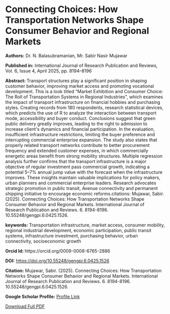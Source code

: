 <html lang="en">
<head>
  <meta charset="UTF-8">
  <meta name="citation_title" content="Connecting Choices: How Transportation Networks Shape Consumer Behavior and Regional Markets">
  <meta name="citation_author" content="Dr. N. Balasubramanian">
  <meta name="citation_author" content="Mr. Sabir Nasir Mujawar">
  <meta name="citation_author_institution" content="LLIM, Mumbai">
  <meta name="citation_author_institution" content="MMBGIMS, Mumbai">
  <meta name="citation_journal_title" content="International Journal of Research Publication and Reviews">
  <meta name="citation_volume" content="6">
  <meta name="citation_issue" content="4">
  <meta name="citation_firstpage" content="8194">
  <meta name="citation_lastpage" content="8196">
  <meta name="citation_publication_date" content="2025/04/01">
  <meta name="citation_issn" content="2582-7421">
  <meta name="citation_pdf_url" content="https://ijrpr.com/uploads/V6ISSUE4/IJRPR42611.pdf">
  <meta name="citation_doi" content="10.55248/gengpi.6.0425.1526">
  <meta name="citation_language" content="en">
<meta name="keywords" content="Transportation infrastructure, market access, consumer mobility, regional industrial development, economic participation, public transit systems, infrastructure investment, purchasing behavior, urban connectivity, socioeconomic growth">
<meta name="Orcid Id" content="https://orcid.org/0009-0008-6765-2886">
</head>

<body>
  <h1>Connecting Choices: How Transportation Networks Shape Consumer Behavior and Regional Markets</h1>
  <p><strong>Authors:</strong> Dr. N. Balasubramanian, Mr. Sabir Nasir Mujawar</p>
  <p><strong>Published in:</strong> International Journal of Research Publication and Reviews, Vol. 6, Issue 4, April 2025, pp. 8194–8196</p>
   <p><strong>Abstract: </strong>Transport structures play a significant position in shaping customer behavior, improving market access and promoting vocational development. This is a look titled "Market Exhibition and Consumer Choice: The Roll of Transportation Systems in Regional Industries", which examines the impact of transport infrastructure on financial hobbies and purchasing styles. Creating records from 180 respondents, research statistical devices, which predicts the use of R to analyze the interaction between transport mode, accessibility and buyer conduct. Conclusions suggest that green public delivery greatly improves, leading to the right to admission to increase client's dynamics and financial participation. In the evaluation, insufficient infrastructure restrictions, limiting the buyer preference and interrupting commercial enterprise expansion. The study also states that properly related transport networks contribute to better procurement frequency and extended customer expenses, in which commercially energetic areas benefit from strong mobility structures. Multiple regression analysis further confirms that the transport infrastructure is a major objective of regular investment pass commercial growth, indicating a potential 5–7% annual jump value with the forecast when the infrastructure improves. These insights maintain valuable implications for policy makers, urban planners and commercial enterprise leaders. Research advocates strategic promotion in public transit, Avenue connectivity and permanent shipping initiative to encourage economic reforms.citations: Mujawar, Sabir. (2025). Connecting Choices: How Transportation Networks Shape Consumer Behavior and Regional Markets. International Journal of Research Publication and Reviews. 6. 8194-8196. 10.55248/gengpi.6.0425.1526.</p> 
 <p><strong>keywords: </strong>Transportation infrastructure, market access, consumer mobility, regional industrial development, economic participation, public transit systems, infrastructure investment, purchasing behavior, urban connectivity, socioeconomic growth</p>
 <p><strong>Orcid Id: </strong>https://orcid.org/0009-0008-6765-2886</p>
    <p><strong>DOI:</strong> <a href="https://doi.org/10.55248/gengpi.6.0425.1526" target="_blank">https://doi.org/10.55248/gengpi.6.0425.1526</a></p>
   <p><strong>Citation:</strong> Mujawar, Sabir. (2025). Connecting Choices: How Transportation Networks Shape Consumer Behavior and Regional Markets. International Journal of Research Publication and Reviews. 6. 8194-8196. 10.55248/gengpi.6.0425.1526.</p>
   <p><strong>Google Scholar Profile:</strong> <a href="https://scholar.google.com/citations?user=C2UZwIwAAAAJ&hl=en">Profile Link</a></p>
  <p><a href="https://ijrpr.com/uploads/V6ISSUE4/IJRPR42611.pdf" download>Download Full PDF</a></p>
</body>
</html>
